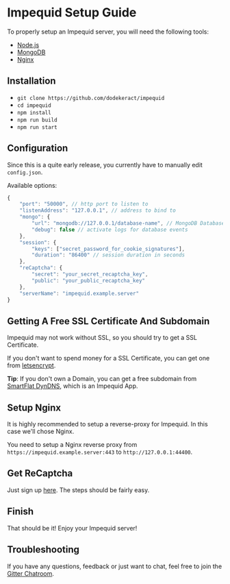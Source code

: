# Impequid Setup Guide

To properly setup an Impequid server, you will need the following tools:

- [Node.js](https://nodejs.org)
- [MongoDB](https://mongodb.com)
- [Nginx](https://www.nginx.com/resources/wiki/start/topics/tutorials/install)

## Installation

- `git clone https://github.com/dodekeract/impequid`
- `cd impequid`
- `npm install`
- `npm run build`
- `npm run start`

## Configuration

Since this is a quite early release, you currently have to manually edit `config.json`.

Available options:

````javascript
{
	"port": "50000", // http port to listen to
	"listenAddress": "127.0.0.1", // address to bind to
	"mongo": {
		"url": "mongodb://127.0.0.1/database-name", // MongoDB Database URI
		"debug": false // activate logs for database events
	},
	"session": {
		"keys": ["secret_password_for_cookie_signatures"],
		"duration": "86400" // session duration in seconds
	},
	"reCaptcha": {
		"secret": "your_secret_recaptcha_key",
		"public": "your_public_recaptcha_key"
	},
	"serverName": "impequid.example.server"
}
````

## Getting A Free SSL Certificate And Subdomain

Impequid may not work without SSL, so you should try to get a SSL Certificate.

If you don't want to spend money for a SSL Certificate, you can get one from [letsencrypt](https://letsencrypt.org/getting-started/).

**Tip**: If you don't own a Domain, you can get a free subdomain from [SmartFlat DynDNS](https://dns.smartfl.at), which is an Impequid App.

## Setup Nginx

It is highly recommended to setup a reverse-proxy for Impequid. In this case we'll chose Nginx.

You need to setup a Nginx reverse proxy from `https://impequid.example.server:443` to `http://127.0.0.1:44400`.

## Get ReCaptcha

Just sign up [here](https://www.google.com/recaptcha). The steps should be fairly easy.

## Finish

That should be it! Enjoy your Impequid server!

## Troubleshooting

If you have any questions, feedback or just want to chat, feel free to join the [Gitter Chatroom](https://gitter.im/dodekeract/impequid).
